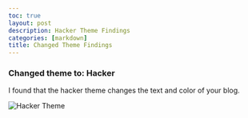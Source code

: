 ```yaml
---
toc: true
layout: post
description: Hacker Theme Findings
categories: [markdown]
title: Changed Theme Findings
---
```


### Changed theme to: Hacker

I found that the hacker theme changes the text and color of your blog. 

![Hacker Theme](Theme.png)
